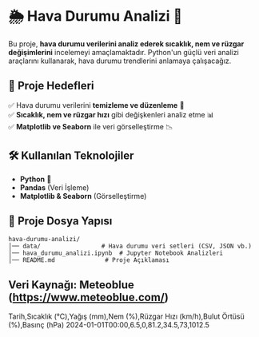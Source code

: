 # 🌦 Hava Durumu Analizi 🚀

Bu proje, **hava durumu verilerini analiz ederek sıcaklık, nem ve rüzgar değişimlerini** incelemeyi amaçlamaktadır. Python'un güçlü veri analizi araçlarını kullanarak, hava durumu trendlerini anlamaya çalışacağız.

## 📌 Proje Hedefleri
✅ Hava durumu verilerini **temizleme ve düzenleme** 🧼  
✅ **Sıcaklık, nem ve rüzgar hızı** gibi değişkenleri analiz etme 📊  
✅ **Matplotlib ve Seaborn** ile veri görselleştirme 📉  

## 🛠 Kullanılan Teknolojiler
- **Python** 🐍
- **Pandas** (Veri İşleme)
- **Matplotlib & Seaborn** (Görselleştirme)

## 📂 Proje Dosya Yapısı
```
hava-durumu-analizi/
│── data/                 # Hava durumu veri setleri (CSV, JSON vb.)
│── hava_durumu_analizi.ipynb  # Jupyter Notebook Analizleri
│── README.md              # Proje Açıklaması
```

## Veri Kaynağı: Meteoblue (https://www.meteoblue.com/)
Tarih,Sıcaklık (°C),Yağış (mm),Nem (%),Rüzgar Hızı (km/h),Bulut Örtüsü (%),Basınç (hPa)
2024-01-01T00:00,6.5,0,81.2,34.5,73,1012.5
